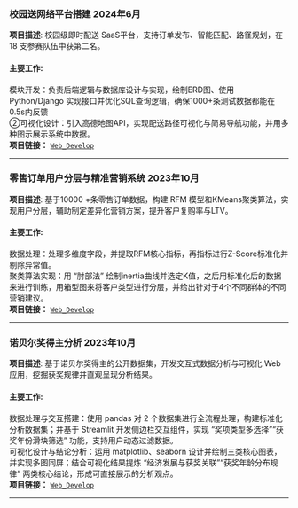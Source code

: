 ### **校园送网络平台搭建   2024年6月**  
**项目描述**: 校园级即时配送 SaaS平台，支持订单发布、智能匹配、路径规划，在 18 支参赛队伍中获第二名。<br>
#### 主要工作:  
模块开发：负责后端逻辑与数据库设计与实现，绘制ERD图、使用 Python/Django 实现接口并优化SQL查询逻辑，确保1000+条测试数据都能在0.5s内反馈<br>
②可视化设计：引入高德地图API，实现配送路径可视化与简易导航功能，并用多种图示展示系统中数据。<br>
**项目链接：**   <code>[Web_Develop](https://github.com/YukiNA2020/Nobel_Prize)</code>  

---

### **零售订单用户分层与精准营销系统   2023年10月**  
**项目描述**: 基于10000 +条零售订单数据，构建 RFM 模型和KMeans聚类算法，实现用户分层，辅助制定差异化营销方案，提升客户复购率与LTV。<br>
#### 主要工作:  
数据处理：处理多维度字段，并提取RFM核心指标，再指标进行Z-Score标准化并剔除异常值。<br>
聚类算法实现：用 “肘部法” 绘制inertia曲线并选定K值，之后用标准化后的数据来进行训练，用箱型图来将客户类型进行分层，并给出针对于4个不同群体的不同营销建议。<br>
**项目链接：**   <code>[Web_Develop](https://github.com/YukiNA2020/Nobel_Prize)</code>  

---

### **诺贝尔奖得主分析   2023年10月**  
**项目描述**: 基于诺贝尔奖得主的公开数据集，开发交互式数据分析与可视化 Web 应用，挖掘获奖规律并直观呈现分析结果。<br>
#### 主要工作:  
数据处理与交互搭建：使用 pandas 对 2 个数据集进行全流程处理，构建标准化分析数据集；并基于 Streamlit 开发侧边栏交互组件，实现 “奖项类型多选择”“获奖年份滑块筛选” 功能，支持用户动态过滤数据。​
<br>
可视化设计与结论分析：运用 matplotlib、seaborn 设计并绘制三类核心图表，并实现多图同屏；结合可视化结果提炼 “经济发展与获奖关联”“获奖年龄分布规律” 两类核心结论，形成可直接展示的分析观点。<br>
**项目链接：**   <code>[Web_Develop](https://github.com/YukiNA2020/Nobel_Prize)</code>  

---